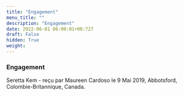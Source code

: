 ```yaml
---
title: "Engagement"
menu_title: ""
description: "Engagement"
date: 2022-06-01 06:00:01+00:727
draft: False
hidden: True
weight:
---
```

### Engagement

Seretta Kem - reçu par Maureen Cardoso le 9 Mai 2019, Abbotsford, Colombie-Britannique, Canada.



